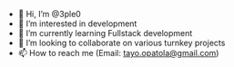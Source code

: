 - 👋 Hi, I’m @3ple0
- 👀 I’m interested in development
- 🌱 I’m currently learning Fullstack development
- 💞️ I’m looking to collaborate on various turnkey projects
- 📫 How to reach me (Email: tayo.opatola@gmail.com)

<!---
3ple0/3ple0 is a ✨ special ✨ repository because its `README.md` (this file) appears on your GitHub profile.
You can click the Preview link to take a look at your changes.
--->
